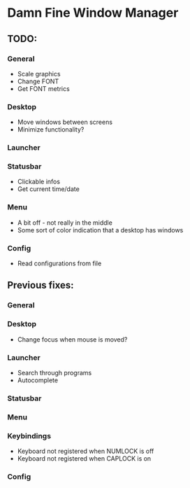 # Damn Fine Window Manager

## TODO:
### General
* Scale graphics
* Change FONT
* Get FONT metrics

### Desktop
* Move windows between screens
* Minimize functionality?

### Launcher

### Statusbar
* Clickable infos
* Get current time/date

### Menu
* A bit off - not really in the middle
* Some sort of color indication that a desktop has windows

### Config
* Read configurations from file

## Previous fixes:

### General

### Desktop
* Change focus when mouse is moved?

### Launcher
* Search through programs
* Autocomplete

### Statusbar

### Menu

### Keybindings
* Keyboard not registered when NUMLOCK is off
* Keyboard not registered when CAPLOCK is on

### Config
